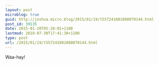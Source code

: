```yaml
---
layout: post
microblog: true
guid: http://joshua.micro.blog/2015/01/19/t557241081080070144.html
post_id: 39135
date: 2015-01-20T05:20:01+1100
lastmod: 2019-07-30T17:41:38+1100
type: post
url: /2015/01/19/t557241081080070144.html
---
```

Waa-hay!

